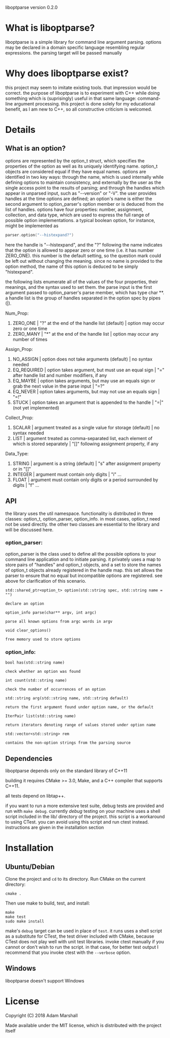 liboptparse version 0.2.0

# What is liboptparse?
  liboptparse is a simple library for command line argument parsing.
options may be declared in a domain specific language resembling
regular expressions. the parsing target will be passed manually

# Why does liboptparse exist?
  this project may seem to imitate existing tools. that
impression would be correct. the purpose of liboptparse is to
experiment with C++ while doing something which is (suprisingly)
useful in that same language: command-line argument processing.
this project is done solely for my educational benefit, as I am new to
C++, so all constructive criticism is welcomed.

# Details
## What is an option?
options are represented by the option\_t struct, which specifies the
properties of the option as well as its uniquely identifying name.
option\_t objects are considered equal if they have equal names.
options are identified in two key ways: through the name, which is
used internally while defining options to maintain consistency, and
externally by the user as the single access point to the results of
parsing; and through the handles which appear in unparsed input,
such as "--version" or "-V". the user provides handles at the time
options are defined; an option's name is either the second argument
to option\_parser's option member or is deduced from the list of
handles.
options have four properties: number, assignment, collection, and 
data type, which are used to express the full range of possible option
implementations. a typical boolean option, for instance,
might be implemented as
  ```c++
  parser.option("--histexpand?")
  ```
here the handle is "--histexpand", and the "?" following the name
indicates that the option is allowed to appear zero or one time
(i.e. it has number ZERO\_ONE). this number is the default setting,
so the question mark could be left out without changing the meaning.
since no name is provided to the option method, the name of this
option is deduced to be simply "histexpand".

the following lists enumerate all of the values of the four properties,
their meanings, and the syntax used to set them. the parse input is the
first argument passed to option\_parser's parse member, which has type
char \*\*. a handle list is the group of handles separated in the
option spec by pipes (|).

Num\_Prop:
1. ZERO\_ONE | "?" at the end of the handle list (default) | option may occur zero or one time
2. ZERO\_MANY | "\*" at the end of the handle list | option may occur any number of times

Assign\_Prop:
1. NO\_ASSIGN | option does not take arguments (default) | no syntax needed
2. EQ\_REQUIRED | option takes argument, but must use an equal sign | "=" after handle list and number modifiers, if any
3. EQ\_MAYBE | option takes arguments, but may use an equals sign or grab the next value in the parse input | "=?"
4. EQ\_NEVER | option takes arguments, but may not use an equals sign | "=!"
5. STUCK | option takes an argument that is appended to the handle | "=|" (not yet implemented)

Collect\_Prop:
1. SCALAR | argument treated as a single value for storage (default) | no syntax needed
2. LIST | argument treated as comma-separated list, each element of which is stored separately | "[]" following assignment property, if any

Data\_Type:
1. STRING | argument is a string (default) | "s" after assignment property or in "[]"
2. INTEGER | argument must contain only digits | "i" ...
3. FLOAT | argument must contain only digits or a period surrounded by digits | "f" ...

## API
  the library uses the util namespace. functionality is distributed
in three classes: option\_t, option\_parser, option\_info. in most
cases, option\_t need not be used directly. the other two classes
are essential to the library and will be discussed here.

### option\_parser:
option\_parser is the class used to define all the possible options to
your command line application and to initiate parsing. it privately
uses a map to store pairs of "handles" and option\_t objects, and a set
to store the names of option\_t objects already registered in the
handle map. this set allows the parser to ensure that no equal but
incompatible options are registered. see above for clarification of
this scenario.
 
  `std::shared_ptr<option_t> option(std::string spec, std::string name = "")`

    declare an option

  `option_info parse(char** argv, int argc)`

    parse all known options from argc words in argv

  `void clear_options()`

    free memory used to store options
### option\_info:
  `bool has(std::string name)`

    check whether an option was found

  `int count(std::string name)`

    check the number of occurrences of an option

  `std::string arg(std::string name, std::string default)`

    return the first argument found under option name, or the default

  `IterPair list(std::string name)`

    return iterators denoting range of values stored under option name

  `std::vector<std::string> rem`

    contains the non-option strings from the parsing source

## Dependencies
  liboptparse depends only on the standard library of C++11

  building it requires CMake >= 3.0, Make, and a C++ compiler
that supports C++11.

  all tests depend on libtap++.

  if you want to run a more extensive test suite, debug tests are provided
and run with `make debug`. currently *debug* testing on your machine uses
a shell script included in the lib/ directory of the project. this script
is a workaround to using CTest. you can avoid using this script and
run ctest instead. instructions are given in the installation section

# Installation

## Ubuntu/Debian
Clone the project and `cd` to its directory.
Run CMake on the current directory:
```shell
cmake .
```

Then use make to build, test, and install:
```shell
make
make test
sudo make install
```

make's `debug` target can be used in place of `test`. it runs uses a
shell script as a substitute for CTest, the test driver included with
CMake, because CTest does not play well with unit test libraries.
invoke ctest manually if you cannot or don't wish to run the script.
in that case, for better test output I recommend that you invoke ctest
with the `--verbose` option.

## Windows
liboptparse doesn't support Windows

# License

Copyright (C) 2018 Adam Marshall

Made available under the MIT license, which is distributed with the
project itself
